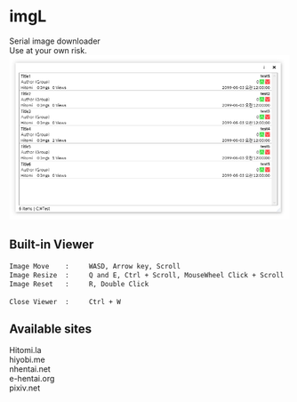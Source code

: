 # imgL

Serial image downloader  
Use at your own risk.
</br>
![screenshot](Screenshot.png)
</br>

## Built-in Viewer

```
Image Move    :     WASD, Arrow key, Scroll
Image Resize  :     Q and E, Ctrl + Scroll, MouseWheel Click + Scroll
Image Reset   :     R, Double Click

Close Viewer  :     Ctrl + W
```

## Available sites

Hitomi.la  
hiyobi.me  
nhentai.net  
e-hentai.org  
pixiv.net
